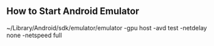 ## How to Start Android Emulator

~/Library/Android/sdk/emulator/emulator -gpu host -avd test -netdelay none -netspeed full
